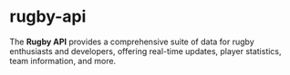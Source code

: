 # rugby-api
The **Rugby API** provides a comprehensive suite of data for rugby enthusiasts and developers, offering real-time updates, player statistics, team information, and more.
